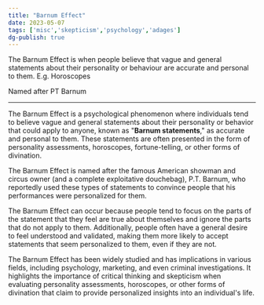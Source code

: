 ```yaml
---  
title: "Barnum Effect"  
date: 2023-05-07  
tags: ['misc','skepticism','psychology','adages']  
dg-publish: true  
---  
```

  
The Barnum Effect is when people believe that vague and general statements about their personality or behaviour are accurate and personal to them.  E.g. Horoscopes  
  
Named after PT Barnum   
  
---   
  
The Barnum Effect is a psychological phenomenon where individuals tend to believe vague and general statements about their personality or behavior that could apply to anyone, known as "**Barnum statements**," as accurate and personal to them. These statements are often presented in the form of personality assessments, horoscopes, fortune-telling, or other forms of divination.  
  
The Barnum Effect is named after the famous American showman and circus owner (and a complete exploitative douchebag), P.T. Barnum, who reportedly used these types of statements to convince people that his performances were personalized for them.   
  
The Barnum Effect can occur because people tend to focus on the parts of the statement that they feel are true about themselves and ignore the parts that do not apply to them. Additionally, people often have a general desire to feel understood and validated, making them more likely to accept statements that seem personalized to them, even if they are not.  
  
The Barnum Effect has been widely studied and has implications in various fields, including psychology, marketing, and even criminal investigations. It highlights the importance of critical thinking and skepticism when evaluating personality assessments, horoscopes, or other forms of divination that claim to provide personalized insights into an individual's life.